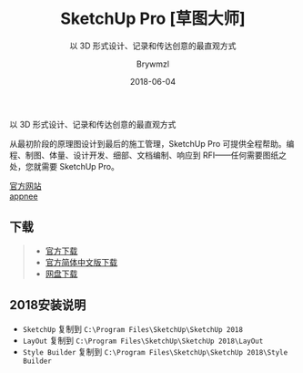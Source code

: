 ﻿---
layout:     post
title:      SketchUp Pro [草图大师]
subtitle:   以 3D 形式设计、记录和传达创意的最直观方式
date:       2018-06-04
author:     Brywmzl
header-img: img/sketchup/bg0.jpg
catalog: true
tags:
    - SketchUp
    - 草图大师
---
以 3D 形式设计、记录和传达创意的最直观方式

<!--more-->

从最初阶段的原理图设计到最后的施工管理，SketchUp Pro 可提供全程帮助。编程、制图、体量、设计开发、细部、文档编制、响应到 RFI——任何需要图纸之处，您就需要 SketchUp Pro。

[官方网站](https://www.sketchup.com)  
[appnee](https://appnee.com/sketchup-pro-82018-full-installers-unlock-patches-aio/)

## 下载
>- [官方下载](https://www.sketchup.com/download/all)  
>- [官方简体中文版下载](https://www.sketchup.com/zh-CN/download/all#zh-CN)  
>- [网盘下载](https://pan.baidu.com/s/1wVCc5F4r6Cet2hLNeY-uCg)

## 2018安装说明
* `SketchUp` 复制到 `C:\Program Files\SketchUp\SketchUp 2018`
* `LayOut` 复制到 `C:\Program Files\SketchUp\SketchUp 2018\LayOut`
* `Style Builder` 复制到 `C:\Program Files\SketchUp\SketchUp 2018\Style Builder`